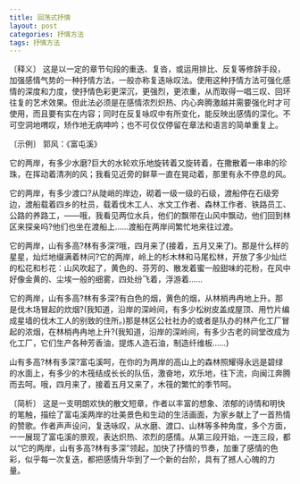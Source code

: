 ```yaml
---
title: 回荡式抒情
layout: post
categories: 抒情方法
tags: 抒情方法
---
```


〔释义〕 这是以一定的章节句段的重迭、复沓，或运用排比、反复等修辞手段，加强感情气势的一种抒情方法，一般亦称复迭咏叹法。使用这种抒情方法可强化感情的深度和力度，使抒情色彩更深沉，更强烈，更浓重，从而取得一唱三叹、回环往复的艺术效果。但此法必须是在感情浓烈炽热、内心奔腾激越并需要强化时才可使用，而且要有实在内容；同时在反复咏叹中有所变化，能反映出感情的深化。不可空洞地喟叹，矫作地无病呻吟；也不可仅仅停留在章法和语言的简单重复上。

〔示例〕 郭风：《富屯溪》

它的两岸，有多少水磨?巨大的水轮欢乐地旋转着又旋转着，在撒散着一串串的珍珠，在挥动着清冽的风；我看见近旁的鲜草一直在晃动着，那里有永不停息的风。

它的两岸，有多少渡口?从陡峭的岸边，砌着一级一级的石级，渡船停在石级旁边，渡船载着四乡的杜员，载着伐木工人、水文工作者、森林工作者、铁路员工、公路的养路工，——哦，我看见两位水兵，他们的飘带在山风中飘动，他们回到林区来探亲吗?他们也坐在渡船上……渡船在两岸间繁忙地来往过渡。

它的两岸，山有多高?林有多深?哦，四月来了(接着，五月又来了)。那是什么样的星星，灿烂地缀满着林问?它的两岸，岭上的杉木林和马尾松林，开放了多少灿烂的松花和杉花：山风吹起了，黄色的、芬芳的、散发着蜜一般甜味的花粉，在风中好像金黄的、尘埃一般的细雾，四处纷飞着，浮游着……

它的两岸，山有多高?林有多深?有白色的烟，黄色的烟，从林梢冉冉地上升。那是伐木场冒起的炊烟?(我知道，沿岸的深岭间，有多少松树皮盖成屋顶、用竹片编成星墙的伐木工人的别致的住所。)那是林区公社社办的或者是队办的林产化工厂冒起的浓烟，在林梢冉冉地上升?(我知道，沿岸的深岭间，有多少古老的祠堂改成为化工厂，它们生产各种芳香油，提炼人造石油，制造纤维板……)

山有多高?林有多深?富屯溪呵，在你的为两岸的高山上的森林照耀得永远是碧绿的水面上，有多少的木筏结成长长的队伍，激奋地，欢乐地，往下流，向闽江奔腾而去呵。哦，四月来了，接着五月又来了，木筏的繁忙的季节呵。

〔简析〕 这是一支明朗欢快的散文短章，作者以丰富的想象、浓郁的诗情和明快的笔触，描绘了富屯溪两岸的壮美景色和生动的生活画面，为家乡献上了一首热情的赞歌。作者声声设问，复迭咏叹，从水磨、渡口、山林等多种角度，多个方面，一一展现了富屯溪的景观，表达炽热、浓烈的感情。从第三段开始，一连三段，都以“它的两岸，山有多高?林有多深”领起，加快了抒情的节奏，加重了感情的色彩，似乎每一次复迭，都把感情升华到了一个新的台阶，具有了撼人心魄的力量。 